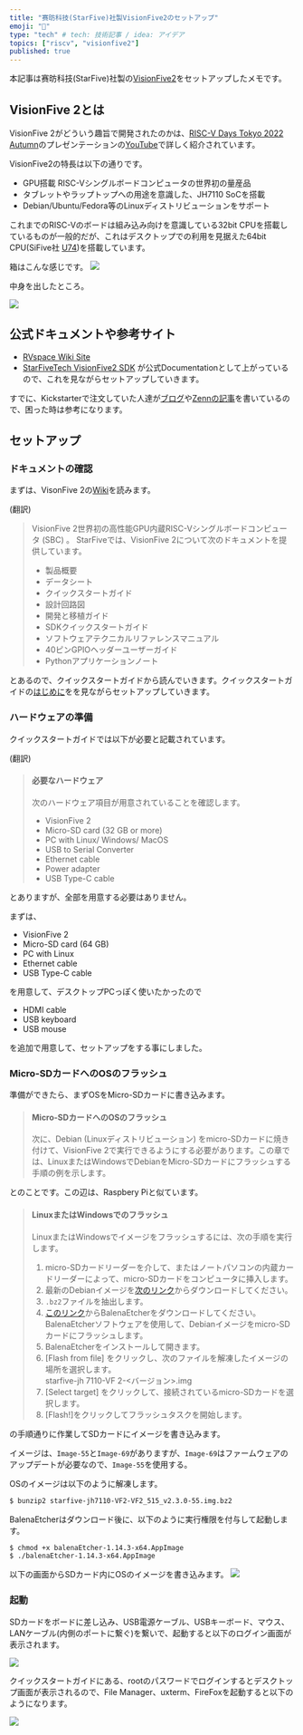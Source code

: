 ```yaml
---
title: "赛昉科技(StarFive)社製VisionFive2のセットアップ"
emoji: "💨"
type: "tech" # tech: 技術記事 / idea: アイデア
topics: ["riscv", "visionfive2"]
published: true
---
```


本記事は赛昉科技(StarFive)社製の[VisionFive2](https://amzn.to/3Ihqnhb)をセットアップしたメモです。

## VisionFive 2とは

VisionFive 2がどういう趣旨で開発されたのかは、[RISC-V Days Tokyo 2022 Autumn](https://riscv.or.jp/risc-v-days-tokyo-2022-autumn/)のプレゼンテーションの[YouTube](https://www.youtube.com/watch?v=jGp6F2X-sl0)で詳しく紹介されています。

VisionFive2の特長は以下の通りです。
* GPU搭載 RISC-Vシングルボードコンピュータの世界初の量産品
* タブレットやラップトップへの用途を意識した、JH7110 SoCを搭載
* Debian/Ubuntu/Fedora等のLinuxディストリビューションをサポート

これまでのRISC-Vのボードは組み込み向けを意識している32bit CPUを搭載しているものが一般的だが、これはデスクトップでの利用を見据えた64bit CPU(SiFive社 [U74](https://www.sifive.com/cores/u74))を搭載しています。

箱はこんな感じです。
![](https://storage.googleapis.com/zenn-user-upload/17a1afa12496-20230212.jpg)

中身を出したところ。

![](https://storage.googleapis.com/zenn-user-upload/420b9cae8ac3-20230212.jpg)

## 公式ドキュメントや参考サイト

* [RVspace Wiki Site](https://rvspace.org/)
* [StarFiveTech VisionFive2 SDK](https://github.com/starfive-tech/VisionFive2)
が公式Documentationとして上がっているので、これを見ながらセットアップしていきます。

すでに、Kickstarterで注文していた人達が[ブログ](https://www.zukeran.org/shin/d/category/visionfive2/)や[Zennの記事](https://zenn.dev/uta8a/articles/87262048da5327)を書いているので、困った時は参考になります。

## セットアップ

### ドキュメントの確認

まずは、VisonFive 2の[Wiki](https://doc-en.rvspace.org/Doc_Center/visionfive_2.html)を読みます。

(翻訳)
> VisionFive 2世界初の高性能GPU内蔵RISC-Vシングルボードコンピュータ (SBC) 。
> StarFiveでは、VisionFive 2について次のドキュメントを提供しています。
> * 製品概要
> * データシート
> * クイックスタートガイド
> * 設計回路図
> * 開発と移植ガイド
> * SDKクイックスタートガイド
> * ソフトウェアテクニカルリファレンスマニュアル
> * 40ピンGPIOヘッダーユーザーガイド
> * Pythonアプリケーションノート

とあるので、クイックスタートガイドから読んでいきます。クイックスタートガイドの[はじめに](https://doc-en.rvspace.org/VisionFive2/Quick_Start_Guide/VisionFive2_QSG/getting_started.html)をを見ながらセットアップしていきます。

### ハードウェアの準備

クイックスタートガイドでは以下が必要と記載されています。


(翻訳)

> #### 必要なハードウェア
> 次のハードウェア項目が用意されていることを確認します。
> * VisionFive 2
> * Micro-SD card (32 GB or more)
> * PC with Linux/ Windows/ MacOS
> * USB to Serial Converter
> * Ethernet cable
> * Power adapter
> * USB Type-C cable

とありますが、全部を用意する必要はありません。

まずは、
* VisionFive 2
* Micro-SD card (64 GB)
* PC with Linux
* Ethernet cable
* USB Type-C cable

を用意して、デスクトップPCっぽく使いたかったので
* HDMI cable
* USB keyboard
* USB mouse

を追加で用意して、セットアップをする事にしました。

### Micro-SDカードへのOSのフラッシュ

準備ができたら、まずOSをMicro-SDカードに書き込みます。

> #### Micro-SDカードへのOSのフラッシュ
> 次に、Debian (Linuxディストリビューション) をmicro-SDカードに焼き付けて、VisionFive 2で実行できるようにする必要があります。この章では、LinuxまたはWindowsでDebianをMicro-SDカードにフラッシュする手順の例を示します。

とのことです。この辺は、Raspbery Piと似ています。

> #### LinuxまたはWindowsでのフラッシュ
> LinuxまたはWindowsでイメージをフラッシュするには、次の手順を実行します。
> 1. micro-SDカードリーダーを介して、またはノートパソコンの内蔵カードリーダーによって、micro-SDカードをコンピュータに挿入します。
> 2. 最新のDebianイメージを[次のリンク](https://debian.starfivetech.com/)からダウンロードしてください。
> 3. `.bz2`ファイルを抽出します。
> 4. [このリンク]()からBalenaEtcherをダウンロードしてください。BalenaEtcherソフトウェアを使用して、Debianイメージをmicro-SDカードにフラッシュします。
> 5. BalenaEtcherをインストールして開きます。
> 6. [Flash from file] をクリックし、次のファイルを解凍したイメージの場所を選択します。  
   starfive-jh 7110-VF 2-<バージョン>.img
> 7. [Select target] をクリックして、接続されているmicro-SDカードを選択します。
> 8. [Flash!]をクリックしてフラッシュタスクを開始します。

の手順通りに作業してSDカードにイメージを書き込みます。

イメージは、`Image-55`と`Image-69`がありますが、`Image-69`はファームウェアのアップデートが必要なので、`Image-55`を使用する。

OSのイメージは以下のように解凍します。
```bash
$ bunzip2 starfive-jh7110-VF2-VF2_515_v2.3.0-55.img.bz2
```

BalenaEtcherはダウンロード後に、以下のように実行権限を付与して起動します。
```bash
$ chmod +x balenaEtcher-1.14.3-x64.AppImage 
$ ./balenaEtcher-1.14.3-x64.AppImage 
```

以下の画面からSDカード内にOSのイメージを書き込みます。
![](https://storage.googleapis.com/zenn-user-upload/bba00dee4a41-20230212.png)

### 起動

SDカードをボードに差し込み、USB電源ケーブル、USBキーボード、マウス、LANケーブル(内側のポートに繋ぐ)を繋いで、起動すると以下のログイン画面が表示されます。

![](https://storage.googleapis.com/zenn-user-upload/461627f14127-20230212.jpg)

クイックスタートガイドにある、rootのパスワードでログインするとデスクトップ画面が表示されるので、File Manager、uxterm、FireFoxを起動すると以下のようになります。

![](https://storage.googleapis.com/zenn-user-upload/44fa60f385e3-20230212.png)

